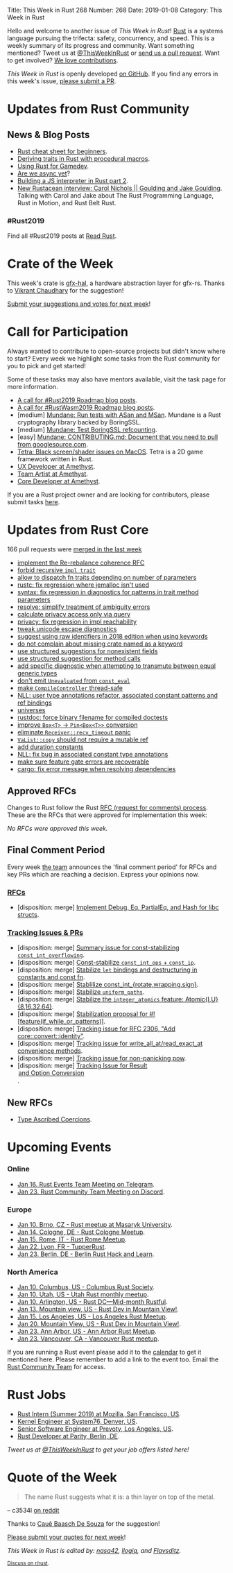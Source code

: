 Title: This Week in Rust 268
Number: 268
Date: 2019-01-08
Category: This Week in Rust

Hello and welcome to another issue of *This Week in Rust*!
[Rust](http://rust-lang.org) is a systems language pursuing the trifecta: safety, concurrency, and speed.
This is a weekly summary of its progress and community.
Want something mentioned? Tweet us at [@ThisWeekInRust](https://twitter.com/ThisWeekInRust) or [send us a pull request](https://github.com/cmr/this-week-in-rust).
Want to get involved? [We love contributions](https://github.com/rust-lang/rust/blob/master/CONTRIBUTING.md).

*This Week in Rust* is openly developed [on GitHub](https://github.com/cmr/this-week-in-rust).
If you find any errors in this week's issue, [please submit a PR](https://github.com/cmr/this-week-in-rust/pulls).

# Updates from Rust Community

## News & Blog Posts

* [Rust cheat sheet for beginners](https://www.breakdown-notes.com/make/load/rust_cs_canvas/true).
* [Deriving traits in Rust with procedural macros](https://naftuli.wtf/2019/01/02/rust-derive-macros/).
* [Using Rust for Gamedev](https://medium.com/@michelotti.matthew/using-rust-for-gamedev-2f60b0e4cc5c).
* [Are we async yet](https://areweasyncyet.rs/)?
* [Building a JS interpreter in Rust part 2](https://jason-williams.co.uk/building-a-js-interpreter-in-rust-part-2).
* [New Rustacean interview: Carol Nichols || Goulding and Jake Goulding](https://newrustacean.com/show_notes/interview/integer32/). Talking with Carol and Jake about The Rust Programming Language, Rust in Motion, and Rust Belt Rust.

### #Rust2019

Find all #Rust2019 posts at [Read Rust](https://readrust.net/rust-2019/).

# Crate of the Week

This week's crate is [gfx-hal](https://crates.io/crates/gfx-hal), a hardware abstraction layer for gfx-rs. Thanks to [Vikrant Chaudhary](https://users.rust-lang.org/t/crate-of-the-week/2704/476) for the suggestion!

[Submit your suggestions and votes for next week][submit_crate]!

[submit_crate]: https://users.rust-lang.org/t/crate-of-the-week/2704

# Call for Participation

Always wanted to contribute to open-source projects but didn't know where to start?
Every week we highlight some tasks from the Rust community for you to pick and get started!

Some of these tasks may also have mentors available, visit the task page for more information.

* [A call for #Rust2019 Roadmap blog posts](https://blog.rust-lang.org/2018/12/06/call-for-rust-2019-roadmap-blogposts.html).
* [A call for #RustWasm2019 Roadmap blog posts](https://rustwasm.github.io/2018/12/06/reflecting-on-rust-and-wasm-in-2018.html).
* [medium] [Mundane: Run tests with ASan and MSan](https://github.com/google/mundane/issues/15). Mundane is a Rust cryptography library backed by BoringSSL.
* [medium] [Mundane: Test BoringSSL refcounting](https://github.com/google/mundane/issues/14).
* [easy] [Mundane: CONTRIBUTING.md: Document that you need to pull from googlesource.com](https://github.com/google/mundane/issues/12).
* [Tetra: Black screen/shader issues on MacOS](https://github.com/17cupsofcoffee/tetra/issues/54). Tetra is a 2D game framework written in Rust.
* [UX Developer at Amethyst](https://community.amethyst-engine.org/t/position-available-showcase-team-ux-developers/321).
* [Team Artist at Amethyst](https://community.amethyst-engine.org/t/position-available-showcase-team-artists/319).
* [Core Developer at Amethyst](https://community.amethyst-engine.org/t/position-available-showcase-team-core-developers/320).

If you are a Rust project owner and are looking for contributors, please submit tasks [here][guidelines].

[guidelines]: https://users.rust-lang.org/t/twir-call-for-participation/4821

# Updates from Rust Core

166 pull requests were [merged in the last week][merged]

[merged]: https://github.com/search?q=is%3Apr+org%3Arust-lang+is%3Amerged+merged%3A2018-12-31..2019-01-07

* [implement the Re-rebalance coherence RFC](https://github.com/rust-lang/rust/pull/56145)
* [forbid recursive `impl trait`](https://github.com/rust-lang/rust/pull/56074)
* [allow to dispatch fn traits depending on number of parameters](https://github.com/rust-lang/rust/pull/55986)
* [rustc: fix regression where jemalloc isn't used](https://github.com/rust-lang/rust/pull/57287)
* [syntax: fix regression in diagnostics for patterns in trait method parameters](https://github.com/rust-lang/rust/pull/57251)
* [resolve: simplify treatment of ambiguity errors](https://github.com/rust-lang/rust/pull/57199)
* [calculate privacy access only via query](https://github.com/rust-lang/rust/pull/57343)
* [privacy: fix regression in impl reachability](https://github.com/rust-lang/rust/pull/57344)
* [tweak unicode escape diagnostics](https://github.com/rust-lang/rust/pull/57210)
* [suggest using raw identifiers in 2018 edition when using keywords](https://github.com/rust-lang/rust/pull/57209)
* [do not complain about missing crate named as a keyword](https://github.com/rust-lang/rust/pull/57208)
* [use structured suggestions for nonexistent fields](https://github.com/rust-lang/rust/pull/57047)
* [use structured suggestion for method calls](https://github.com/rust-lang/rust/pull/57291)
* [add specific diagnostic when attempting to transmute between equal generic types](https://github.com/rust-lang/rust/pull/57044)
* [don't emit `Unevaluated` from `const_eval`](https://github.com/rust-lang/rust/pull/56723)
* [make `CompileController` thread-safe](https://github.com/rust-lang/rust/pull/57308)
* [NLL: user type annotations refactor, associated constant patterns and ref bindings](https://github.com/rust-lang/rust/pull/55937)
* [universes](https://github.com/rust-lang/rust/pull/55517)
* [rustdoc: force binary filename for compiled doctests](https://github.com/rust-lang/rust/pull/57338)
* [improve `Box<T>` → `Pin<Box<T>>` conversion](https://github.com/rust-lang/rust/pull/57313)
* [eliminate `Receiver::recv_timeout` panic](https://github.com/rust-lang/rust/pull/56827)
* [`VaList::copy` should not require a mutable ref](https://github.com/rust-lang/rust/pull/57311)
* [add duration constants](https://github.com/rust-lang/rust/pull/57375)
* [NLL: fix bug in associated constant type annotations](https://github.com/rust-lang/rust/pull/57304)
* [make sure feature gate errors are recoverable](https://github.com/rust-lang/rust/pull/57272)
* [cargo: fix error message when resolving dependencies](https://github.com/rust-lang/cargo/pull/6510)

## Approved RFCs

Changes to Rust follow the Rust [RFC (request for comments)
process](https://github.com/rust-lang/rfcs#rust-rfcs). These
are the RFCs that were approved for implementation this week:

*No RFCs were approved this week.*

## Final Comment Period

Every week [the team](https://www.rust-lang.org/team.html) announces the
'final comment period' for RFCs and key PRs which are reaching a
decision. Express your opinions now.

### [RFCs](https://github.com/rust-lang/rfcs/labels/final-comment-period)

* [disposition: merge] [Implement Debug, Eq, PartialEq, and Hash for libc structs](https://github.com/rust-lang/rfcs/pull/2235).

### [Tracking Issues & PRs](https://github.com/rust-lang/rust/labels/final-comment-period)

* [disposition: merge] [Summary issue for const-stabilizing `const_int_overflowing`](https://github.com/rust-lang/rust/issues/57237).
* [disposition: merge] [Const-stabilize `const_int_ops` + `const_ip`](https://github.com/rust-lang/rust/pull/57234).
* [disposition: merge] [Stabilize `let` bindings and destructuring in constants and const fn](https://github.com/rust-lang/rust/pull/57175).
* [disposition: merge] [Stablilize const_int_{rotate,wrapping,sign}](https://github.com/rust-lang/rust/pull/57105).
* [disposition: merge] [Stabilize `uniform_paths`](https://github.com/rust-lang/rust/pull/56759).
* [disposition: merge] [Stabilize the `integer_atomics` feature: Atomic{I,U}{8,16,32,64}](https://github.com/rust-lang/rust/issues/56753).
* [disposition: merge] [Stabilization proposal for #![feature(if_while_or_patterns)]](https://github.com/rust-lang/rust/issues/56212).
* [disposition: merge] [Tracking issue for RFC 2306, "Add core::convert::identity"](https://github.com/rust-lang/rust/issues/53500).
* [disposition: merge] [Tracking issue for write_all_at/read_exact_at convenience methods](https://github.com/rust-lang/rust/issues/51984).
* [disposition: merge] [Tracking issue for non-panicking pow](https://github.com/rust-lang/rust/issues/48320).
* [disposition: merge] [Tracking Issue for Result<Option> and Option<Result> Conversion](https://github.com/rust-lang/rust/issues/47338).

## New RFCs

* [Type Ascribed Coercions](https://github.com/rust-lang/rfcs/pull/2623).

# Upcoming Events

### Online

* [Jan 16. Rust Events Team Meeting on Telegram](https://t.me/joinchat/EkKINhHCgZ9llzvPidOssA).
* [Jan 23. Rust Community Team Meeting on Discord](https://discordapp.com/channels/442252698964721669/443773747350994945).

### Europe

* [Jan 10. Brno, CZ - Rust meetup at Masaryk University](https://rust-brno.github.io/).
* [Jan 14. Cologne, DE - Rust Cologne Meetup](https://www.meetup.com/RustCologne/events/vnwndpyzcbdb/).
* [Jan 15. Rome, IT - Rust Rome Meetup](https://www.meetup.com/Rust-Roma/events/257921654/).
* [Jan 22. Lyon, FR - TupperRust](https://tupperrust.github.io).
* [Jan 23. Berlin, DE - Berlin Rust Hack and Learn](https://www.meetup.com/opentechschool-berlin/events/rjgkhqyzcbfc/).

### North America

* [Jan 10. Columbus, US - Columbus Rust Society](https://www.meetup.com/columbus-rs/events/dbcfrpyzcbnb/).
* [Jan 10. Utah, US - Utah Rust monthly meetup](https://www.meetup.com/utahrust/events/255209742/).
* [Jan 10. Arlington, US - Rust DC—Mid-month Rustful](https://www.meetup.com/RustDC/events/256380444).
* [Jan 13. Mountain view, US - Rust Dev in Mountain View!](https://www.meetup.com/Rust-Dev-in-Mountain-View/events/glnfcpyzcbrb/).
* [Jan 15. Los Angeles, US - Los Angeles Rust Meetup](https://www.meetup.com/Rust-Los-Angeles/events/257872752/).
* [Jan 20. Mountain View, US - Rust Dev in Mountain View!](https://www.meetup.com/Rust-Dev-in-Mountain-View/events/glnfcpyzcbbc/).
* [Jan 23. Ann Arbor, US - Ann Arbor Rust Meetup](https://www.meetup.com/Ann-Arbor-Rust-Meetup/events/cgsskqyzcbfc/).
* [Jan 23. Vancouver, CA - Vancouver Rust meetup](https://www.meetup.com/Vancouver-Rust/events/rzszlqyzcbfc/).

If you are running a Rust event please add it to the [calendar] to get
it mentioned here. Please remember to add a link to the event too.
Email the [Rust Community Team][community] for access.

[calendar]: https://www.google.com/calendar/embed?src=apd9vmbc22egenmtu5l6c5jbfc%40group.calendar.google.com
[community]: mailto:community-team@rust-lang.org

# Rust Jobs

* [Rust Intern (Summer 2019) at Mozilla, San Francisco, US](https://careers.mozilla.org/position/gh/1480831/).
* [Kernel Engineer at System76, Denver, US](https://system76.com/careers#kernel-engineer).
* [Senior Software Engineer at Prevoty, Los Angeles, US](https://www.prevoty.com/about/careers?gh_jid=4032159002).
* [Rust Developer at Parity, Berlin, DE](https://paritytech.io/jobs/).

*Tweet us at [@ThisWeekInRust](https://twitter.com/ThisWeekInRust) to get your job offers listed here!*

# Quote of the Week

> The name Rust suggests what it is: a thin layer on top of the metal.

– c3534l [on reddit](https://www.reddit.com/r/rust/comments/abm6hy/why_rust_is_successful_compared_with/ed1k1xl)

Thanks to [Cauê Baasch De Souza](https://users.rust-lang.org/t/twir-quote-of-the-week/328/593) for the suggestion!

[Please submit your quotes for next week](http://users.rust-lang.org/t/twir-quote-of-the-week/328)!

*This Week in Rust is edited by: [nasa42](https://github.com/nasa42), [llogiq](https://github.com/llogiq), and [Flavsditz](https://github.com/Flavsditz).*

<small>[Discuss on r/rust](https://www.reddit.com/r/rust/comments/ae9ua8/this_week_in_rust_268/).</small>
